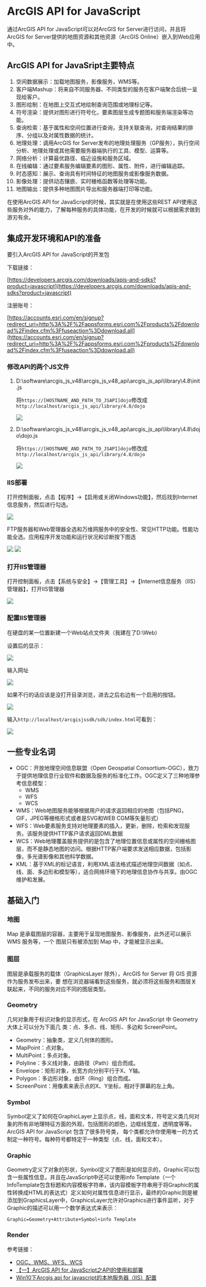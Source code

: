 # ArcGIS API for JavaScript #
通过ArcGIS API for JavaScript可以对ArcGIS for Server进行访问，并且将ArcGIS for Server提供的地图资源和其他资源（ArcGIS Online）嵌入到Web应用中。

## ArcGIS API for JavaSript主要特点 ##
1. 空间数据展示：加载地图服务，影像服务，WMS等。
2. 客户端Mashup：将来自不同服务器、不同类型的服务在客户端聚合后统一呈现给客户。
3. 图形绘制：在地图上交互式地绘制查询范围或地理标记等。
4. 符号渲染：提供对图形进行符号化，要素图层生成专题图和服务端渲染等功能。
5. 查询检索：基于属性和空间位置进行查询，支持关联查询，对查询结果的排序、分组以及对属性数据的统计。
6. 地理处理：调用ArcGIS for Server发布的地理处理服务（GP服务），执行空间分析、地理处理或其他需要服务器端执行的工具、模型、运算等。
7. 网络分析：计算最优路径、临近设施和服务区域。
8. 在线编辑：通过要素服务编辑要素的图形、属性、附件，进行编辑追踪。
9. 时态感知：展示、查询具有时间特征的地图服务或影像服务数据。
10. 影像处理：提供动态镶嵌、实时栅格函数等处理等功能。
11. 地图输出：提供多种地图图片导出和服务器端打印等功能。

在使用ArcGIS API for JavaScript的时候，其实就是在使用这些REST API使用这些服务对外的能力，了解每种服务的具体功能，在开发的时候就可以根据需求做到游刃有余。

## 集成开发环境和API的准备 ##
要引入ArcGIS API for JavaScript的开发包

下载链接：

[https://developers.arcgis.com/downloads/apis-and-sdks?product=javascript](https://developers.arcgis.com/downloads/apis-and-sdks?product=javascript)

注册账号：

[https://accounts.esri.com/en/signup?redirect_uri=http%3A%2F%2Fappsforms.esri.com%2Fproducts%2Fdownload%2Findex.cfm%3Ffuseaction%3Ddownload.all](https://accounts.esri.com/en/signup?redirect_uri=http%3A%2F%2Fappsforms.esri.com%2Fproducts%2Fdownload%2Findex.cfm%3Ffuseaction%3Ddownload.all)

### 修改API的两个JS文件 ###

1. D:\software\arcgis_js_v48\arcgis_js_v48_api\arcgis_js_api\library\4.8\init.js
	
	将`https://[HOSTNAME_AND_PATH_TO_JSAPI]dojo`修改成`http://localhost/arcgis_js_api/library/4.8/dojo`

	![](https://i.imgur.com/34gjh2a.png)
2. D:\software\arcgis_js_v48\arcgis_js_v48_api\arcgis_js_api\library\4.8\dojo\dojo.js

	将`https://[HOSTNAME_AND_PATH_TO_JSAPI]dojo`修改成`http://localhost/arcgis_js_api/library/4.8/dojo`

	![](https://i.imgur.com/UZ8MSZm.png)

### IIS部署 ###
打开控制面板，点击【程序】→【启用或关闭Windows功能】，然后找到Internet信息服务，然后进行勾选。

![](https://i.imgur.com/XAjhmHY.png)

FTP服务器和Web管理器全选和万维网服务中的安全性、常见HTTP功能。性能功能全选。应用程序开发功能和运行状况和诊断按下图选

![](https://i.imgur.com/Am3Td5I.png) ![](https://i.imgur.com/YSpUcEA.png)

### 打开IIS管理器 ###
打开控制面板，点击【系统与安全】→【管理工具】→【Internet信息服务（IIS）管理器】，打开IIS管理器

![](https://i.imgur.com/4gyDLUI.png)

### 配置IIS管理器 ###
在硬盘的某一位置新建一个Web站点文件夹（我建在了D:\\Web）

设置后的显示：

![](https://i.imgur.com/UQJm5X1.png)

输入网址

![](https://i.imgur.com/7dTTi1o.png)

如果不行的话应该是没打开目录浏览，进去之后右边有一个启用的按钮。

![](https://i.imgur.com/ynHDqOy.png)

输入`http://localhost/arcgisjssdk/sdk/index.html`可看到：

![](https://i.imgur.com/AxnE7ie.png)





## 一些专业名词 ##
- OGC：开放地理空间信息联盟（Open Geospatial Consortium-OGC），致力于提供地理信息行业软件和数据及服务的标准化工作。OGC定义了三种地理参考信息模型：
	- WMS
	- WFS
	- WCS
- WMS：Web地图服务能够根据用户的请求返回相应的地图（包括PNG，GIF，JPEG等栅格形式或者是SVG和WEB CGM等矢量形式）
- WFS：Web要素服务支持对地理要素的插入，更新，删除，检索和发现服务。该服务提供HTTP客户请求返回DML数据
- WCS：Web地理覆盖服务提供的是包含了地理位置信息或属性的空间栅格图层，而不是静态地图的访问。根据HTTP客户端要求发送相应数据，包括影像，多光谱影像和其他科学数据。
- KML：基于XML的标记语言，利用XML语法格式描述地理空间数据（如点、线、面、多边形和模型等），适合网络环境下的地理信息协作与共享。由OGC维护和发展。


## 基础入门 ##
### 地图 ###
Map 是承载图层的容器，主要用于呈现地图服务、影像服务，此外还可以展示 WMS 服务等，一个
图层只有被添加到 Map 中，才能被显示出来。

### 图层 ###
图层是承载服务的载体（GraphicsLayer 除外），ArcGIS for Server 将 GIS 资源作为服务发布出来，要
想在浏览器端看到这些服务，就必须将这些服务和图层关联起来，不同的服务对应不同的图层类型。

### Geometry ###
几何对象用于标识对象的显示形式，在 ArcGIS API for JavaScript 中 Geometry 大体上可以分为下面几
类：点、多点、线、矩形、多边和 ScreenPoint。

- Geometry：抽象类，定义几何体的图形。
- MapPoint：点对象。
- MultiPoint：多点对象。
- Polyline：多义线对象，由路径（Path）组合而成。
- Envelope：矩形对象，长宽方向分别平行于X、Y轴。
- Polygon：多边形对象，由环（Ring）组合而成。
- ScreenPoint：用像素来表示点的X、Y坐标，相对于屏幕的左上角。

### Symbol ###
Symbol定义了如何在GraphicLayer上显示点，线，面和文本，符号定义类几何对象的所有非地理特征方面的外观，包括图形的颜色，边框线宽度，透明度等等。ArcGIS API for JavaScript 包含了很多符号类，
每个类都允许你使用唯一的方式制定一种符号。每种符号都特定于一种类型（点、线，面和文本）。

### Graphic ###
Geometry定义了对象的形状，Symbol定义了图形是如何显示的，Graphic可以包含一些属性信息，并且在JavaScript中还可以使用info Template（一个InfoTemplate包含标题和内容模板字符串，该内容模板字符串用于将Graphic的属性转换成HTML的表达式）定义如何对属性信息进行显示，最终的Graphic则是被添加到GraphicsLayer中，GraphicsLayer允许对Graphics进行事件监听，对于Graphic的描述可以用一个数学表达式来表示：

	Graphic=Geometry+Attribute+Symbol+info Template

### Render ###


参考链接：

- [OGC、WMS、WFS、WCS](https://blog.csdn.net/hi_kevin/article/details/34445911)
- [【一】ArcGIS API for JavaScript之API的使用和部署](https://blog.csdn.net/yy284872497/article/details/78878435)
- [Win10下Arcgis api for javascript的本地服务器（IIS）配置](https://blog.csdn.net/qq_36305327/article/details/56008464)


